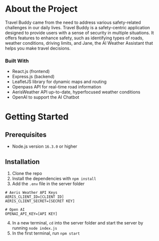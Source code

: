 # About the Project
Travel Buddy came from the need to address various safety-related challenges in our daily lives. Travel Buddy is a safety-centric application designed to provide users with a sense of security in multiple situations. It offers features to enhance safety, such as identifying types of roads, weather conditions, driving limits, and Jane, the AI Weather Assistant that helps you make travel decisions. 

### Built With
- React.js (frontend)
- Express.js (backend)
- LeafletJS library for dynamic maps and routing
- Openpass API for real-time road information
- AerisWeather API up-to-date, hyperfocused weather conditions
- OpenAI to support the AI Chatbot

# Getting Started
## Prerequisites
- Node.js version `16.3.0` or higher

## Installation
1. Clone the repo 
2. Install the dependencies with 
`npm install`
3. Add the `.env` file in the server folder
```
# Aeris Weather API Keys
AERIS_CLIENT_ID=[CLIENT ID]
AERIS_CLIENT_SECRET=[SECRET KEY]

# Open AI
OPENAI_API_KEY=[API KEY]
```
4. In a new terminal, `cd` into the server folder and start the server by running 
`node index.js`
5. In the first terminal, run 
`npm start`